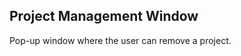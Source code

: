 Project Management Window
-------------------------

Pop-up window where the user can remove a project.
